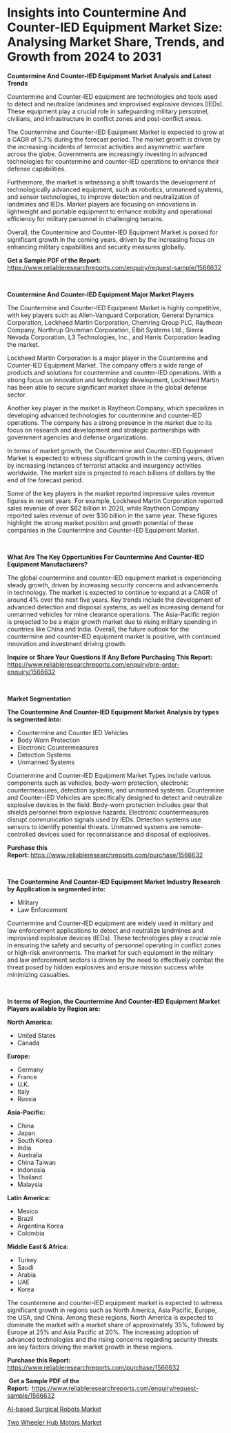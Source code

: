 <p><h1>Insights into Countermine And Counter-IED Equipment Market Size: Analysing Market Share, Trends, and Growth from 2024 to 2031</h1></p><p><strong>Countermine And Counter-IED Equipment Market Analysis and Latest Trends</strong></p>
<p><p>Countermine and Counter-IED equipment are technologies and tools used to detect and neutralize landmines and improvised explosive devices (IEDs). These equipment play a crucial role in safeguarding military personnel, civilians, and infrastructure in conflict zones and post-conflict areas.</p><p>The Countermine and Counter-IED Equipment Market is expected to grow at a CAGR of 5.7% during the forecast period. The market growth is driven by the increasing incidents of terrorist activities and asymmetric warfare across the globe. Governments are increasingly investing in advanced technologies for countermine and counter-IED operations to enhance their defense capabilities.</p><p>Furthermore, the market is witnessing a shift towards the development of technologically advanced equipment, such as robotics, unmanned systems, and sensor technologies, to improve detection and neutralization of landmines and IEDs. Market players are focusing on innovations in lightweight and portable equipment to enhance mobility and operational efficiency for military personnel in challenging terrains.</p><p>Overall, the Countermine and Counter-IED Equipment Market is poised for significant growth in the coming years, driven by the increasing focus on enhancing military capabilities and security measures globally.</p></p>
<p><strong>Get a Sample PDF of the Report:&nbsp;</strong> <a href="https://www.reliableresearchreports.com/enquiry/request-sample/1566632">https://www.reliableresearchreports.com/enquiry/request-sample/1566632</a></p>
<p>&nbsp;</p>
<p><strong>Countermine And Counter-IED Equipment Major Market Players</strong></p>
<p><p>The Countermine and Counter-IED Equipment Market is highly competitive, with key players such as Allen-Vanguard Corporation, General Dynamics Corporation, Lockheed Martin Corporation, Chemring Group PLC, Raytheon Company, Northrup Grumman Corporation, Elbit Systems Ltd., Sierra Nevada Corporation, L3 Technologies, Inc., and Harris Corporation leading the market.</p><p>Lockheed Martin Corporation is a major player in the Countermine and Counter-IED Equipment Market. The company offers a wide range of products and solutions for countermine and counter-IED operations. With a strong focus on innovation and technology development, Lockheed Martin has been able to secure significant market share in the global defense sector.</p><p>Another key player in the market is Raytheon Company, which specializes in developing advanced technologies for countermine and counter-IED operations. The company has a strong presence in the market due to its focus on research and development and strategic partnerships with government agencies and defense organizations.</p><p>In terms of market growth, the Countermine and Counter-IED Equipment Market is expected to witness significant growth in the coming years, driven by increasing instances of terrorist attacks and insurgency activities worldwide. The market size is projected to reach billions of dollars by the end of the forecast period.</p><p>Some of the key players in the market reported impressive sales revenue figures in recent years. For example, Lockheed Martin Corporation reported sales revenue of over $62 billion in 2020, while Raytheon Company reported sales revenue of over $30 billion in the same year. These figures highlight the strong market position and growth potential of these companies in the Countermine and Counter-IED Equipment Market.</p></p>
<p>&nbsp;</p>
<p><strong>What Are The Key Opportunities For Countermine And Counter-IED Equipment Manufacturers?</strong></p>
<p><p>The global countermine and counter-IED equipment market is experiencing steady growth, driven by increasing security concerns and advancements in technology. The market is expected to continue to expand at a CAGR of around 4% over the next five years. Key trends include the development of advanced detection and disposal systems, as well as increasing demand for unmanned vehicles for mine clearance operations. The Asia-Pacific region is projected to be a major growth market due to rising military spending in countries like China and India. Overall, the future outlook for the countermine and counter-IED equipment market is positive, with continued innovation and investment driving growth.</p></p>
<p><strong>Inquire or Share Your Questions If Any Before Purchasing This Report:</strong> <a href="https://www.reliableresearchreports.com/enquiry/pre-order-enquiry/1566632">https://www.reliableresearchreports.com/enquiry/pre-order-enquiry/1566632</a></p>
<p>&nbsp;</p>
<p><strong>Market Segmentation</strong></p>
<p><strong>The Countermine And Counter-IED Equipment Market Analysis by types is segmented into:</strong></p>
<p><ul><li>Countermine and Counter IED Vehicles</li><li>Body Worn Protection</li><li>Electronic Countermeasures</li><li>Detection Systems</li><li>Unmanned Systems</li></ul></p>
<p><p>Countermine and Counter-IED Equipment Market Types include various components such as vehicles, body-worn protection, electronic countermeasures, detection systems, and unmanned systems. Countermine and Counter-IED Vehicles are specifically designed to detect and neutralize explosive devices in the field. Body-worn protection includes gear that shields personnel from explosive hazards. Electronic countermeasures disrupt communication signals used by IEDs. Detection systems use sensors to identify potential threats. Unmanned systems are remote-controlled devices used for reconnaissance and disposal of explosives.</p></p>
<p><strong>Purchase this Report:&nbsp;</strong><a href="https://www.reliableresearchreports.com/purchase/1566632">https://www.reliableresearchreports.com/purchase/1566632</a></p>
<p>&nbsp;</p>
<p><strong>The Countermine And Counter-IED Equipment Market Industry Research by Application is segmented into:</strong></p>
<p><ul><li>Military</li><li>Law Enforcement</li></ul></p>
<p><p>Countermine and Counter-IED equipment are widely used in military and law enforcement applications to detect and neutralize landmines and improvised explosive devices (IEDs). These technologies play a crucial role in ensuring the safety and security of personnel operating in conflict zones or high-risk environments. The market for such equipment in the military and law enforcement sectors is driven by the need to effectively combat the threat posed by hidden explosives and ensure mission success while minimizing casualties.</p></p>
<p>&nbsp;</p>
<p><strong>In terms of Region, the Countermine And Counter-IED Equipment Market Players available by Region are:</strong></p>
<p>
    <p> <strong> North America: </strong>
        <ul>
            <li>United States</li>
            <li>Canada</li>
        </ul>
        </p> 
    <p> <strong> Europe: </strong>
        <ul>
            <li>Germany</li>
            <li>France</li>
            <li>U.K.</li>
            <li>Italy</li>
            <li>Russia</li>
        </ul>
        </p> 
    <p> <strong> Asia-Pacific: </strong>
        <ul>
            <li>China</li>
            <li>Japan</li>
            <li>South Korea</li>
            <li>India</li>
            <li>Australia</li>
            <li>China Taiwan</li>
            <li>Indonesia</li>
            <li>Thailand</li>
            <li>Malaysia</li>
        </ul>
        </p> 
    <p> <strong> Latin America: </strong>
        <ul>
            <li>Mexico</li>
            <li>Brazil</li>
            <li>Argentina Korea</li>
            <li>Colombia</li>
        </ul>
        </p> 
    <p> <strong> Middle East & Africa: </strong>
        <ul>
            <li>Turkey</li>
            <li>Saudi</li>
            <li>Arabia</li>
            <li>UAE</li>
            <li>Korea</li>
        </ul>
    </p>
    </p>
<p><p>The countermine and counter-IED equipment market is expected to witness significant growth in regions such as North America, Asia Pacific, Europe, the USA, and China. Among these regions, North America is expected to dominate the market with a market share of approximately 35%, followed by Europe at 25% and Asia Pacific at 20%. The increasing adoption of advanced technologies and the rising concerns regarding security threats are key factors driving the market growth in these regions.</p></p>
<p><strong>Purchase this Report: </strong><a href="https://www.reliableresearchreports.com/purchase/1566632">https://www.reliableresearchreports.com/purchase/1566632</a></p>
<p>&nbsp;<strong>Get a Sample PDF of the Report:&nbsp;&nbsp;</strong><a href="https://www.reliableresearchreports.com/enquiry/request-sample/1566632">https://www.reliableresearchreports.com/enquiry/request-sample/1566632</a></p>
<p><strong></strong></p>
<p><p><a href="https://github.com/lataunyatinikmelvin59ilbd0dv/Market-Research-Report-List-1/blob/main/ai-based-surgical-robots-market.md">AI-based Surgical Robots Market</a></p><p><a href="https://github.com/pgtimber/Market-Research-Report-List-1/blob/main/two-wheeler-hub-motors-market.md">Two Wheeler Hub Motors Market</a></p></p>
